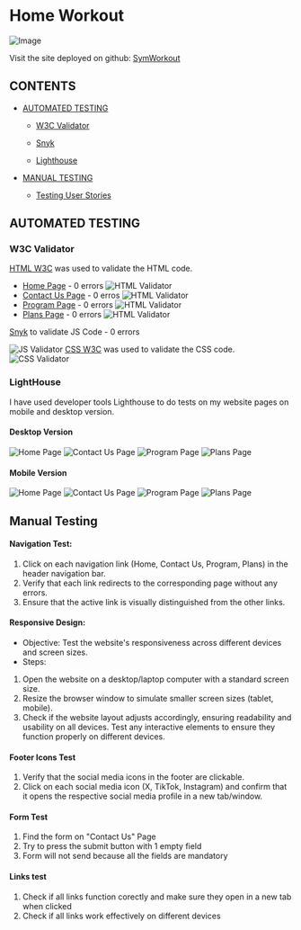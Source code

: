 # Home Workout

![Image](assets/documentation/GymWorkoutamiresponsive.png)

Visit the site deployed on github: [SymWorkout](https://slucaci.github.io/JavaScriptProject/index.html)

## CONTENTS

- [AUTOMATED TESTING](#AUTOMATED-TESTING)

  - [W3C Validator](#W3C-Validator)

  - [Snyk](#Snyk)

  - [Lighthouse](#Lighthouse)

- [MANUAL TESTING](#MANUAL-TESTING)

  - [Testing User Stories](#Testing-User-Stories)

## AUTOMATED TESTING

### W3C Validator

[HTML W3C](https://validator.w3.org/) was used to validate the HTML code.

- [Home Page](https://slucaci.github.io/JavaScriptProject/index.html) - 0 errors
  ![HTML Validator](assets/documentation/indexhtmlvalidator.png)
- [Contact Us Page](https://slucaci.github.io/JavaScriptProject/contactus.html) - 0 erros
  ![HTML Validator](assets/documentation/contactushtmlvalidator.png)
- [Program Page](https://slucaci.github.io/JavaScriptProject/Program.html) - 0 errors
  ![HTML Validator](assets/documentation/programhtmlvalidator.png)
- [Plans Page](https://slucaci.github.io/JavaScriptProject/Plans.html) - 0 errors
  ![HTML Validator](assets/documentation/planshtmlvalidator.png)

[Snyk](https://snyk.io/?utm_medium=paid-search&utm_source=google&utm_campaign=gs_sn:-brand-ecpc&utm_content=br_security&utm_term=snyk%20security&gad_source=1&gclid=CjwKCAjwuJ2xBhA3EiwAMVjkVCG4ohrnfZjWF26h9InZOuezFv6VamTSrVI1iSfdaqvijOheOX2svRoC5ssQAvD_BwE) to validate JS Code - 0 errors

![JS Validator](assets/documentation/jsvalidator.png)
[ CSS W3C](https://jigsaw.w3.org/css-validator/) was used to validate the CSS code.
![CSS Validator](assets/documentation/cssvalidator.png)

### LightHouse

I have used developer tools Lighthouse to do tests on my website pages on mobile and desktop version.

#### Desktop Version

![Home Page](assets/documentation/desktopindex.png)
![Contact Us Page](assets/documentation/desktopcontactus.png)
![Program Page](assets/documentation/desktopprogram.png)
![Plans Page](assets/documentation/desktopplans.png)

#### Mobile Version

![Home Page](assets/documentation/mobileindex.png)
![Contact Us Page](assets/documentation/contactusmobile.png)
![Program Page](assets/documentation/programmobile.png)
![Plans Page](assets/documentation/plansmobile.png)

## Manual Testing

#### Navigation Test:

1. Click on each navigation link (Home, Contact Us, Program, Plans) in the header navigation bar.
2. Verify that each link redirects to the corresponding page without any errors.
3. Ensure that the active link is visually distinguished from the other links.

#### Responsive Design:

- Objective: Test the website's responsiveness across different devices and screen sizes.
- Steps:

1. Open the website on a desktop/laptop computer with a standard screen size.
2. Resize the browser window to simulate smaller screen sizes (tablet, mobile).
3. Check if the website layout adjusts accordingly, ensuring readability and usability on all devices.
   Test any interactive elements to ensure they function properly on different devices.

#### Footer Icons Test

1. Verify that the social media icons in the footer are clickable.
2. Click on each social media icon (X, TikTok, Instagram) and confirm that it opens the respective social media profile in a new tab/window.

#### Form Test

1. Find the form on "Contact Us" Page
2. Try to press the submit button with 1 empty field
3. Form will not send because all the fields are mandatory

#### Links test

1. Check if all links function corectly and make sure they open in a new tab when clicked
2. Check if all links work effectively on different devices
